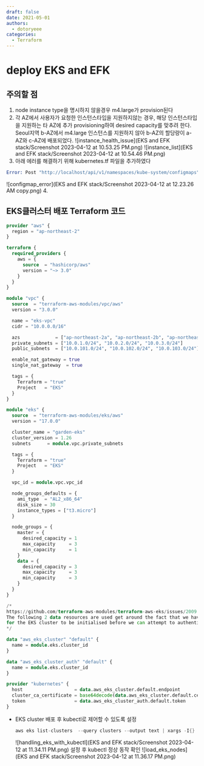 ```yaml
---
draft: false
date: 2021-05-01
authors:
  - dotoryeee
categories:
  - Terraform
---
```

# deploy EKS and EFK

## 주의할 점
1. node instance type을 명시하지 않을경우 m4.large가 provision된다
2. 각 AZ에서 사용자가 요청한 인스턴스타입을 지원하지않는 경우, 해당 인스턴스타입을 지원하는 타 AZ에 추가 provisioning하여 desired capacity를 맞추려 한다. Seoul지역 b-AZ에서 m4.large 인스턴스를 지원하지 않아 b-AZ의 할당량이 a-AZ와 c-AZ에 배포되었다.
  ![instance_health_issue](EKS and EFK stack/Screenshot 2023-04-12 at 10.53.25 PM.png)
  ![instance_list](EKS and EFK stack/Screenshot 2023-04-12 at 10.54.46 PM.png)
3. 아래 에러를 해결하기 위해 kubernetes.tf 파일을 추가하였다
  ```s
  Error: Post "http://localhost/api/v1/namespaces/kube-system/configmaps": dial tcp [::1]:80: connect: connection refused
  ```
  ![configmap_error](EKS and EFK stack/Screenshot 2023-04-12 at 12.23.26 AM copy.png)
4. 
<!-- more -->

## EKS클러스터 배포 Terraform 코드

```terraform title="provider.tf"
provider "aws" {
  region = "ap-northeast-2"
}

terraform {
  required_providers {
    aws = {
      source  = "hashicorp/aws"
      version = "~> 3.0"
    }
  }
}
```

```terraform title="vpc.tf"
module "vpc" {
  source  = "terraform-aws-modules/vpc/aws"
  version = "3.0.0"

  name = "eks-vpc"
  cidr = "10.0.0.0/16"

  azs             = ["ap-northeast-2a", "ap-northeast-2b", "ap-northeast-2c"]
  private_subnets = ["10.0.1.0/24", "10.0.2.0/24", "10.0.3.0/24"]
  public_subnets  = ["10.0.101.0/24", "10.0.102.0/24", "10.0.103.0/24"]

  enable_nat_gateway = true
  single_nat_gateway  = true

  tags = {
    Terraform = "true"
    Project   = "EKS"
  }
}
```

```terraform title="eks.tf"
module "eks" {
  source  = "terraform-aws-modules/eks/aws"
  version = "17.0.0"

  cluster_name = "garden-eks"
  cluster_version = 1.26
  subnets      = module.vpc.private_subnets

  tags = {
    Terraform = "true"
    Project   = "EKS"
  }

  vpc_id = module.vpc.vpc_id

  node_groups_defaults = {
    ami_type  = "AL2_x86_64"
    disk_size = 30
    instance_types = ["t3.micro"] 
  }

  node_groups = {
    master = {
      desired_capacity = 1
      max_capacity     = 3
      min_capacity     = 1
    }
    data = {
      desired_capacity = 3
      max_capacity     = 3
      min_capacity     = 3
    }
  }
}
```

```terraform title="kubernetes.tf"
/*
https://github.com/terraform-aws-modules/terraform-aws-eks/issues/2009
The following 2 data resources are used get around the fact that we have to wait
for the EKS cluster to be initialised before we can attempt to authenticate.
*/

data "aws_eks_cluster" "default" {
  name = module.eks.cluster_id
}

data "aws_eks_cluster_auth" "default" {
  name = module.eks.cluster_id
}

provider "kubernetes" {
  host                   = data.aws_eks_cluster.default.endpoint
  cluster_ca_certificate = base64decode(data.aws_eks_cluster.default.certificate_authority[0].data)
  token                  = data.aws_eks_cluster_auth.default.token
}
```

- EKS cluster 배포 후 kubectl로 제어할 수 있도록 설정
  ```s
  aws eks list-clusters  --query clusters --output text | xargs -I{} aws eks update-kubeconfig --name {}
  ```
  ![handling_eks_with_kubectl](EKS and EFK stack/Screenshot 2023-04-12 at 11.34.11 PM.png)
  설정 후 kubectl 정상 동작 확인
  ![load_eks_nodes](EKS and EFK stack/Screenshot 2023-04-12 at 11.36.17 PM.png)